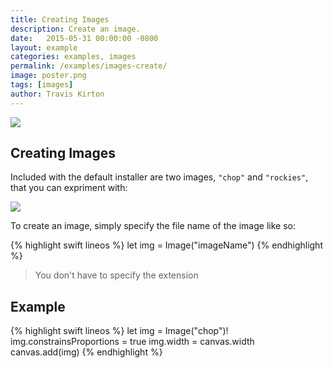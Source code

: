 ```yaml
---
title: Creating Images
description: Create an image.
date:   2015-05-31 00:00:00 -0800
layout: example
categories: examples, images
permalink: /examples/images-create/
image: poster.png
tags: [images]
author: Travis Kirton
---
```

![](create.png)

## Creating Images
Included with the default installer are two images, `"chop"` and `"rockies"`, that you can expriment with:

![](defaultImages.png)

To create an image, simply specify the file name of the image like so:

{% highlight swift lineos %}
let img = Image("imageName")
{% endhighlight %}

> You don't have to specify the extension

## Example
{% highlight swift lineos %}
let img = Image("chop")!
img.constrainsProportions = true
img.width = canvas.width
canvas.add(img)
{% endhighlight %}
